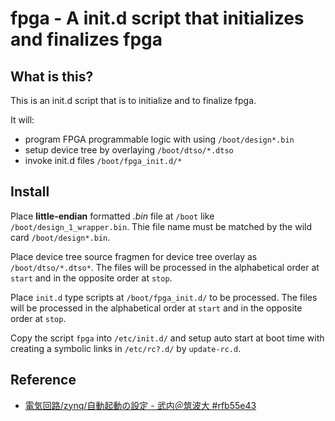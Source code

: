fpga - A init.d script that initializes and finalizes fpga
==========================================================

What is this?
-------------

This is an init.d script that is  to initialize and to finalize fpga.

It will:
- program FPGA programmable logic with using `/boot/design*.bin`
- setup device tree by overlaying  `/boot/dtso/*.dtso`
- invoke init.d files `/boot/fpga_init.d/*`

Install
-------

Place **little-endian** formatted *.bin* file at `/boot` like `/boot/design_1_wrapper.bin`.
Thie file name must be matched by the wild card `/boot/design*.bin`.

Place device tree source fragmen for device tree overlay as `/boot/dtso/*.dtso*`.
The files will be processed in the alphabetical order at `start` and in the opposite order at `stop`.

Place `init.d` type scripts at `/boot/fpga_init.d/` to be processed.
The files will be processed in the alphabetical order at `start` and in the opposite order at `stop`.

Copy the script `fpga` into `/etc/init.d/` and setup auto start at boot time with creating a symbolic links in `/etc/rc?.d/` by `update-rc.d`.

Reference
---------
* [電気回路/zynq/自動起動の設定 - 武内＠筑波大 #rfb55e43](https://dora.bk.tsukuba.ac.jp/~takeuchi/?%E9%9B%BB%E6%B0%97%E5%9B%9E%E8%B7%AF%2Fzynq%2F%E8%87%AA%E5%8B%95%E8%B5%B7%E5%8B%95%E3%81%AE%E8%A8%AD%E5%AE%9A#rfb55e43)
